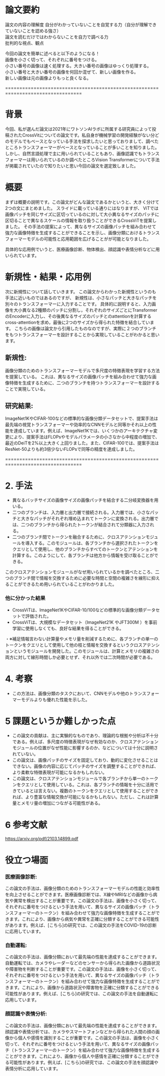 # 論文要約
論文の内容の理解度
自分がわかっていないことを自覚する力（自分が理解できていないことを認める強さ）  
論文を読むだけではわからないことを自力で調べる力  
批判的な視点、観点

今回の論文を簡単に述べると以下のようになる！  
画像を小さく切って、それぞれに番号をつける。  
小さい番号の画像は速く処理する。大きい番号の画像はゆっくり処理する。  
小さい番号と大きい番号の画像を何回か混ぜて、新しい画像を作る。  
新しい画像は元の画像よりもっと良くなる。  

=================================================================================
# 背景
今回、私が選んだ論文は2021年にワトソンAIラボに所属する研究員によって投稿されたCrossVitについての論文です。私自身が機械学習の開発経験がない分どのモデルでもベースとなっている手法を探求したいと思っておりまして、調べたところトランスフォーマーがベースとなっていることが多いことを知りました。しかし、自然言語処理で主に用いられていることもあり、画像認識でもトランスフォーマーは用いられているのか調べたところVision Transformerについて手法が掲載されていたので知りたいと思い今回の論文を選定致しました。

# 概要
まずは概要の説明です。この論文がどんな論文であるかというと、大きく分けて2つの文にまとめました。  スライドに載っている通りにはなりますが、
ViTでは画像パッチを同じサイズに区切っているのに対して大小異なるサイズのパッチに区切ることで異なるスケールの情報を取り扱うことができるCrossViTを提案しました。
その手法の提案によって、異なるサイズの画像パッチを組み合わせて強力な画像特徴を生成することができることを示し、画像分類におけるトランスフォーマーモデルの可能性と応用範囲を広げることがが可能となりました。

具体的な応用例でいうと、医療画像診断、物体検出、顔認識や表情分析などに用いられています。

# 新規性・結果・応用例
次に新規性について話していきます。
この論文からわかった新規性というのも手法に近いものではあるのですが、
新規性は、小さなパッチと大きなパッチを別々のトランスフォーマーに入力することです。
具体的に説明すると、入力画像を大小異なる2種類のパッチに分割し，それぞれのサイズごとにTransformerのEncoderに入力し、その後異なるサイズのパッチとのattentionを計算するcross-attentionを求め，最後に2つのサイズから得られた特徴を結合しています。
こちらの画像は論文から引用したものなのですが、実際に２つのブランチをもつトランスフォーマーを設計することから実現していることがわかると思います。

## 新規性: 
画像分類のためのトランスフォーマーモデルで多尺度の特徴表現を学習する方法を提案している。
これは、異なるサイズの画像パッチを組み合わせて強力な画像特徴を生成するために、二つのブランチを持つトランスフォーマーを設計することで実現している。

## 研究結果: 
ImageNet1KやCIFAR-100などの標準的な画像分類データセットで、提案手法は最先端の視覚トランスフォーマーや効率的なCNNモデルと同等かそれ以上の性能を達成しています。例えば、ImageNet1Kでは、いくつかのアーキテクチャ変更により、提案手法はFLOPsやモデルパラメータの小さなから中程度の増加で、最近のDeiTを2%以上大きく上回りました。また、CIFAR-100では、提案手法はResNet-50よりも約3倍少ないFLOPsで同等の精度を達成しました。

=================================================================================
  
# 2. 手法
- 異なるバッチサイズの画像サイズの画像パッチを結合する二分岐変換器を用いる。
- 二つのブランチは、入力層と出力層で接続される。入力層では、小さなパッチと大きなパッチがそれぞれ埋め込まれてトークンに変換される。出力層では、二つのブランチから得られたトークンが結合されて分類器に入力される。
- 二つのブランチ間でトークンを融合するために、クロスアテンションモジュールを導入する。このモジュールは、各ブランチから選択されたトークンをクエリとして使用し、他のブランチからすべてのトークンとアテンションを計算する。このようにして、各ブランチは他方から情報を受け取ることができる。

このクロスアテンションモジュールがなぜ用いられているかを調べたところ、二つのブランチ間で情報を交換するために必要な時間と空間の複雑さを線形に抑えることができるため用いられていることがわかりました。


### 他に分かった結果
- CrossViTは、ImageNet1KやCIFAR-10/100などの標準的な画像分類データセットで評価された。
- CrossViTは、大規模なデータセット（ImageNet21K やJFT300M ）を事前学習に使用しなくても、良好な結果を得ることができる。

・※補足情報言わない計算量やメモリ量を削減するために、各ブランチの単一のトークンをクエリとして使用して他の枝と情報を交換するというクロスアテンションというモジュールを開発した。このモジュールは、計算とメモリの複雑さの両方に対して線形時間しか必要とせず、それ以外では二次時間が必要である。

# 4. 考察
- この方法は、画像分類のタスクにおいて、CNNモデルや他のトランスフォーマーモデルよりも優れた性能を示した。


# 5 課題というか難しかった点
- この論文の貢献は、主に実験的なものであり、理論的な根拠や分析は不十分である。例えば、多尺度の特徴表現がなぜ有効なのか、クロスアテンションモジュールの位置がなぜ性能に影響するのか、などについては十分に説明されていない。
- この論文は、画像パッチのサイズを固定しており、動的に変化させることはできない。画像の内容に応じてパッチのサイズを調整することができれば、より柔軟な特徴表現が可能になるかもしれない。
- この論文は、クロスアテンションモジュールで各ブランチから単一のトークンをクエリとして使用している。これは、各ブランチの情報を十分に活用できているとは言えない。複数のトークンをクエリとして使用することができれば、より豊富な情報交換が可能になるかもしれない。ただし、これは計算量とメモリ量の増加につながる可能性がある。

# 6 参考文献
https://arxiv.org/pdf/2103.14899.pdf

# 役立つ場面
### 医療画像診断: 
この論文の手法は、画像分類のためのトランスフォーマーモデルの性能と効率性を向上させることができます。医療画像診断では、X線やMRIなどの画像から病気や異常を検出することが重要です。この論文の手法は、画像を小さく切って、それぞれに番号をつけるという手法を用いて、異なるサイズの画像パッチ（トランスフォーマーのトークン）を組み合わせて強力な画像特徴を生成することができます。これにより、画像から病気や異常を正確に分類することができる可能性があります。例えば、[こちら]の研究では、この論文の手法をCOVID-19の診断に応用しています。

### 自動運転: 
この論文の手法は、画像分類において最先端の性能を達成することができます。自動運転では、カメラやレーダーなどのセンサーから得られた画像から道路状況や障害物を判断することが重要です。この論文の手法は、画像を小さく切って、それぞれに番号をつけるという手法を用いて、異なるサイズの画像パッチ（トランスフォーマーのトークン）を組み合わせて強力な画像特徴を生成することができます。これにより、画像から道路状況や障害物を正確に分類することができる可能性があります。例えば、[こちら]の研究では、この論文の手法を自動運転に応用しています。

### 顔認識や表情分析: 
この論文の手法は、画像分類において最先端の性能を達成することができます。顔認識や表情分析では、カメラやスマートフォンなどから得られた人間の顔の画像から個人や感情を識別することが重要です。この論文の手法は、画像を小さく切って、それぞれに番号をつけるという手法を用いて、異なるサイズの画像パッチ（トランスフォーマーのトークン）を組み合わせて強力な画像特徴を生成することができます。これにより、画像から個人や感情を正確に分類することができる可能性があります。例えば、[こちら]の研究では、この論文の手法を顔認識や表情分析に応用しています。

